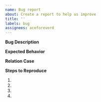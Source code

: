 ```yaml
---
name: Bug report
about: Create a report to help us improve
title: ''
labels: bug
assignees: aceforeverd
---
```


**Bug Description**



**Expected Behavior**


**Relation Case**



**Steps to Reproduce**

1. 
2. 
3. 
4. 